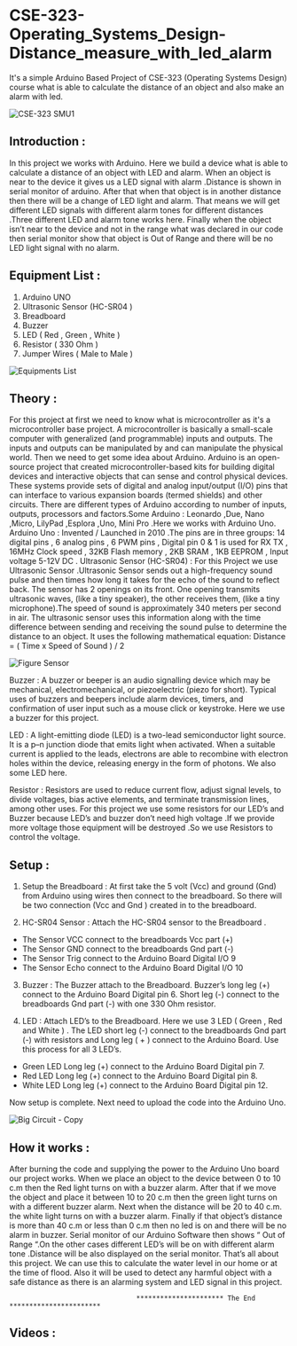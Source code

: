 # CSE-323-Operating_Systems_Design-Distance_measure_with_led_alarm
It's a simple Arduino Based Project of CSE-323 (Operating Systems Design) course what is able to calculate the distance of an object and also make an alarm with led.



![CSE-323 SMU1](https://user-images.githubusercontent.com/48995708/72976230-6728c700-3dfc-11ea-8e52-83a2b3c5acaa.jpg)

## Introduction :
In this project we works with Arduino. Here we build a device what is able to calculate a distance
of an object with LED and alarm. When an object is near to the device it gives us a LED signal
with alarm .Distance is shown in serial monitor of arduino. After that when that object is in another
distance then there will be a change of LED light and alarm. That means we will get different LED
signals with different alarm tones for different distances .Three different LED and alarm tone
works here. Finally when the object isn’t near to the device and not in the range what was declared
in our code then serial monitor show that object is Out of Range and there will be no LED light
signal with no alarm.


## Equipment List :
1. Arduino UNO
2. Ultrasonic Sensor (HC-SR04 )
3. Breadboard
4. Buzzer
5. LED ( Red , Green , White )
6. Resistor ( 330 Ohm )
7. Jumper Wires ( Male to Male )



![Equipments List](https://user-images.githubusercontent.com/48995708/72976462-d9011080-3dfc-11ea-9f8f-cb908781f5b1.png)



## Theory :

For this project at first we need to know what is microcontroller as it's a microcontroller base
project. A microcontroller is basically a small-scale computer with generalized (and
programmable) inputs and outputs. The inputs and outputs can be manipulated by and can
manipulate the physical world. Then we need to get some idea about Arduino. Arduino is an
open-source project that created microcontroller-based kits for building digital devices and
interactive objects that can sense and control physical devices. These systems provide sets of
digital and analog input/output (I/O) pins that can interface to various expansion boards (termed
shields) and other circuits. There are different types of Arduino according to number of inputs,
outputs, processors and factors.Some Arduino : Leonardo ,Due, Nano ,Micro, LilyPad ,Esplora
,Uno, Mini Pro .Here we works with Arduino Uno.
Arduino Uno : Invented / Launched in 2010 .The pins are in three groups: 14 digital pins , 6
analog pins , 6 PWM pins , Digital pin 0 & 1 is used for RX TX , 16MHz Clock speed , 32KB
Flash memory , 2KB SRAM , 1KB EEPROM , Input voltage 5-12V DC .
Ultrasonic Sensor (HC-SR04) : For this Project we use Ultrasonic Sensor .Ultrasonic Sensor
sends out a high-frequency sound pulse and then times how long it takes for the echo of the
sound to reflect back. The sensor has 2 openings on its front. One opening transmits ultrasonic
waves, (like a tiny speaker), the other receives them, (like a tiny microphone).The speed of
sound is approximately 340 meters per second in air. The ultrasonic sensor uses this information
along with the time difference between sending and receiving the sound pulse to determine the
distance to an object. It uses the following mathematical equation:
Distance = ( Time x Speed of Sound ) / 2


![Figure Sensor](https://user-images.githubusercontent.com/48995708/72976729-54fb5880-3dfd-11ea-9e5b-3094967fb163.png)


Buzzer : A buzzer or beeper is an audio signalling device which may be mechanical,
electromechanical, or piezoelectric (piezo for short). Typical uses of buzzers and beepers include
alarm devices, timers, and confirmation of user input such as a mouse click or keystroke. Here
we use a buzzer for this project.

LED : A light-emitting diode (LED) is a two-lead semiconductor light source. It is a p–n
junction diode that emits light when activated. When a suitable current is applied to the leads,
electrons are able to recombine with electron holes within the device, releasing energy in the
form of photons. We also some LED here.

Resistor : Resistors are used to reduce current flow, adjust signal levels, to divide voltages, bias
active elements, and terminate transmission lines, among other uses. For this project we use
some resistors for our LED’s and Buzzer because LED’s and buzzer don’t need high voltage .If
we provide more voltage those equipment will be destroyed .So we use Resistors to control the
voltage.



## Setup :

1. Setup the Breadboard : At first take the 5 volt (Vcc) and ground (Gnd) from Arduino
using wires then connect to the breadboard. So there will be two connection (Vcc and
Gnd ) created in to the breadboard.

2. HC-SR04 Sensor : Attach the HC-SR04 sensor to the Breadboard .
- The Sensor VCC connect to the breadboards Vcc part (+)
- The Sensor GND connect to the breadboards Gnd part (-)
- The Sensor Trig connect to the Arduino Board Digital I/O 9
- The Sensor Echo connect to the Arduino Board Digital I/O 10

3. Buzzer : The Buzzer attach to the Breadboard. Buzzer’s long leg (+) connect to the
Arduino Board Digital pin 6. Short leg (-) connect to the breadboards Gnd part (-) with
one 330 Ohm resistor.

4. LED : Attach LED’s to the Breadboard. Here we use 3 LED ( Green , Red and White ) .
The LED short leg (-) connect to the breadboards Gnd part (-) with resistors and Long leg
( + ) connect to the Arduino Board. Use this process for all 3 LED’s.
- Green LED Long leg (+) connect to the Arduino Board Digital pin 7.
- Red LED Long leg (+) connect to the Arduino Board Digital pin 8.
- White LED Long leg (+) connect to the Arduino Board Digital pin 12.

Now setup is complete. Next need to upload the code into the Arduino Uno.



![Big Circuit - Copy](https://user-images.githubusercontent.com/48995708/72977074-ecf94200-3dfd-11ea-91a7-9bbeb5140f72.jpg)


## How it works :

After burning the code and supplying the power to the Arduino Uno board our project works.
When we place an object to the device between 0 to 10 c.m then the Red light turns on with a
buzzer alarm. After that if we move the object and place it between 10 to 20 c.m then the green
light turns on with a different buzzer alarm. Next when the distance will be 20 to 40 c.m. the white
light turns on with a buzzer alarm. Finally if that object’s distance is more than 40 c.m or less than
0 c.m then no led is on and there will be no alarm in buzzer. Serial monitor of our Arduino Software
then shows “ Out of Range “.On the other cases different LED’s will be on with different alarm
tone .Distance will be also displayed on the serial monitor. That’s all about this project.
We can use this to calculate the water level in our home or at the time of flood. Also it will be
used to detect any harmful object with a safe distance as there is an alarming system and LED
signal in this project.





                                    ********************** The End ***********************

## Videos :


